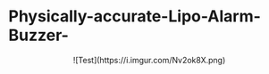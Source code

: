# Physically-accurate-Lipo-Alarm-Buzzer-
<p align="center">
![Test](https://i.imgur.com/Nv2ok8X.png)
</p>
